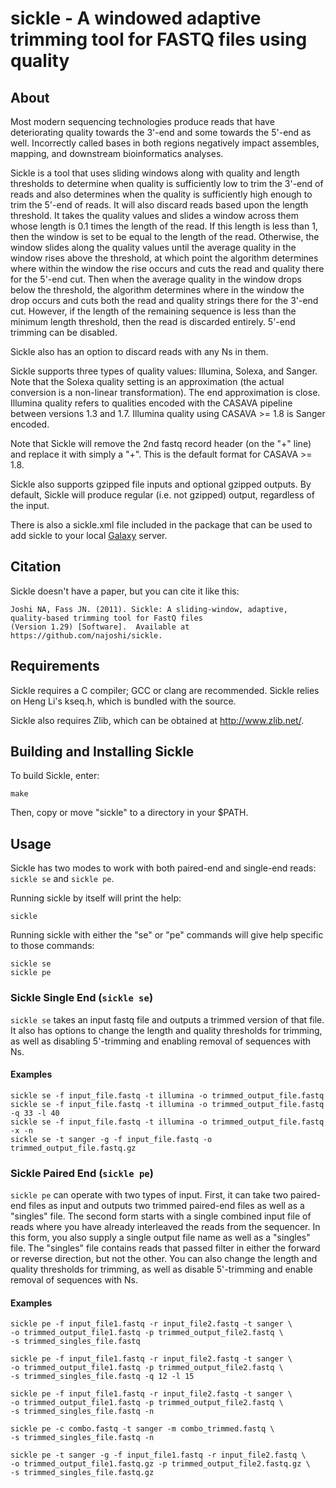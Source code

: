 # sickle - A windowed adaptive trimming tool for FASTQ files using quality

## About

Most modern sequencing technologies produce reads that have
deteriorating quality towards the 3'-end and some towards the 5'-end
as well. Incorrectly called bases in both regions negatively impact
assembles, mapping, and downstream bioinformatics analyses.

Sickle is a tool that uses sliding windows along with quality and
length thresholds to determine when quality is sufficiently low to
trim the 3'-end of reads and also determines when the quality is
sufficiently high enough to trim the 5'-end of reads.  It will also
discard reads based upon the length threshold.  It takes the quality
values and slides a window across them whose length is 0.1 times the
length of the read.  If this length is less than 1, then the window is
set to be equal to the length of the read.  Otherwise, the window
slides along the quality values until the average quality in the
window rises above the threshold, at which point the algorithm
determines where within the window the rise occurs and cuts the read
and quality there for the 5'-end cut.  Then when the average quality
in the window drops below the threshold, the algorithm determines
where in the window the drop occurs and cuts both the read and quality
strings there for the 3'-end cut.  However, if the length of the
remaining sequence is less than the minimum length threshold, then the
read is discarded entirely.  5'-end trimming can be disabled.

Sickle also has an option to discard reads with any Ns in them.

Sickle supports three types of quality values: Illumina, Solexa, and
Sanger. Note that the Solexa quality setting is an approximation (the
actual conversion is a non-linear transformation). The end
approximation is close. Illumina quality refers to qualities encoded
with the CASAVA pipeline between versions 1.3 and 1.7.  Illumina
quality using CASAVA >= 1.8 is Sanger encoded.

Note that Sickle will remove the 2nd fastq record header (on the "+"
line) and replace it with simply a "+". This is the default format for
CASAVA >= 1.8.

Sickle also supports gzipped file inputs and optional gzipped outputs. By default,
Sickle will produce regular (i.e. not gzipped) output, regardless of the input.

There is also a sickle.xml file included in the package that can be used to add sickle to your
local [Galaxy](http://galaxy.psu.edu/) server.

## Citation
Sickle doesn't have a paper, but you can cite it like this:

    Joshi NA, Fass JN. (2011). Sickle: A sliding-window, adaptive, quality-based trimming tool for FastQ files 
    (Version 1.29) [Software].  Available at https://github.com/najoshi/sickle.

## Requirements 

Sickle requires a C compiler; GCC or clang are recommended. Sickle
relies on Heng Li's kseq.h, which is bundled with the source.

Sickle also requires Zlib, which can be obtained at
<http://www.zlib.net/>.

## Building and Installing Sickle

To build Sickle, enter:

    make

Then, copy or move "sickle" to a directory in your $PATH.

## Usage

Sickle has two modes to work with both paired-end and single-end
reads: `sickle se` and `sickle pe`.

Running sickle by itself will print the help:

    sickle

Running sickle with either the "se" or "pe" commands will give help
specific to those commands:

    sickle se
    sickle pe

### Sickle Single End (`sickle se`)

`sickle se` takes an input fastq file and outputs a trimmed version of
that file.  It also has options to change the length and quality
thresholds for trimming, as well as disabling 5'-trimming and enabling
removal of sequences with Ns.

#### Examples

    sickle se -f input_file.fastq -t illumina -o trimmed_output_file.fastq
    sickle se -f input_file.fastq -t illumina -o trimmed_output_file.fastq -q 33 -l 40
    sickle se -f input_file.fastq -t illumina -o trimmed_output_file.fastq -x -n
    sickle se -t sanger -g -f input_file.fastq -o trimmed_output_file.fastq.gz

### Sickle Paired End (`sickle pe`)

`sickle pe` can operate with two types of input.  First, it can take
two paired-end files as input and outputs two trimmed paired-end files
as well as a "singles" file.  The second form starts with a single
combined input file of reads where you have already interleaved the
reads from the sequencer.  In this form, you also supply a single
output file name as well as a "singles" file.  The "singles" file
contains reads that passed filter in either the forward or reverse
direction, but not the other.  You can also change the length and
quality thresholds for trimming, as well as disable 5'-trimming and
enable removal of sequences with Ns.

#### Examples

    sickle pe -f input_file1.fastq -r input_file2.fastq -t sanger \
    -o trimmed_output_file1.fastq -p trimmed_output_file2.fastq \
    -s trimmed_singles_file.fastq

    sickle pe -f input_file1.fastq -r input_file2.fastq -t sanger \
    -o trimmed_output_file1.fastq -p trimmed_output_file2.fastq \
    -s trimmed_singles_file.fastq -q 12 -l 15

    sickle pe -f input_file1.fastq -r input_file2.fastq -t sanger \
    -o trimmed_output_file1.fastq -p trimmed_output_file2.fastq \
    -s trimmed_singles_file.fastq -n

    sickle pe -c combo.fastq -t sanger -m combo_trimmed.fastq \
    -s trimmed_singles_file.fastq -n

    sickle pe -t sanger -g -f input_file1.fastq -r input_file2.fastq \
    -o trimmed_output_file1.fastq.gz -p trimmed_output_file2.fastq.gz \
    -s trimmed_singles_file.fastq.gz
